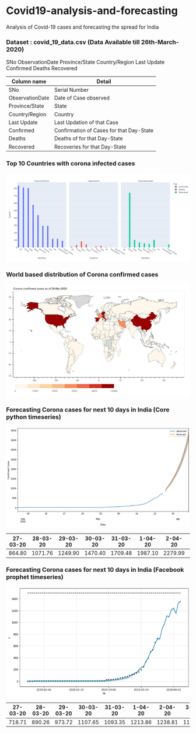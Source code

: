 # Covid19-analysis-and-forecasting
Analysis of Covid-19 cases and forecasting the spread for India

### Dataset : covid_19_data.csv (Data Available till 26th-March-2020)

SNo	ObservationDate	Province/State	Country/Region	Last Update	Confirmed	Deaths	Recovered

                                                         
| __Column name__    | __Detail__                                                 |
|--------------------|------------------------------------------------------------|
| SNo                |  Serial Number                                             |
| ObservationDate    |  Date of Case observed                                     |
| Province/State     |  State                                                     |
| Country/Region     |  Country                                                   |
| Last Update        |  Last Updation of that Case                                |
| Confirmed          |  Confirmation of Cases for that Day-State                  |
| Deaths             |  Deaths of for that Day-State                              |
| Recovered          |  Recoveries for that Day-State                             |

### Top 10 Countries with corona infected cases 

![top10](https://github.com/yatinkode/Covid19-analysis-and-forecasting/blob/master/images/top10_1.jpg)

### World based distribution of Corona confirmed cases
![top10](https://github.com/yatinkode/Covid19-analysis-and-forecasting/blob/master/images/worldmap.JPG)

### Forecasting Corona cases for next 10 days in India (Core python timeseries)
![top10](https://github.com/yatinkode/Covid19-analysis-and-forecasting/blob/master/images/forecast.png)

| 27-03-20 | 28-03-20 | 29-03-20 | 30-03-20 | 31-03-20 | 1-04-20 | 2-04-20 | 3-04-20 | 4-04-20 | 5-04-20 |
|----------|----------|----------|----------|----------|---------|---------|---------|---------|---------|
| 864.80   | 1071.76  | 1249.90  | 1470.40  | 1709.48  | 1987.10 | 2279.99 | 2677.18 | 3098.26 | 3690.31 |

### Forecasting Corona cases for next 10 days in India (Facebook prophet timeseries)
![top10](https://github.com/yatinkode/Covid19-analysis-and-forecasting/blob/master/images/forecastfb.png)

| 27-03-20 | 28-03-20 | 29-03-20 | 30-03-20 | 31-03-20 | 1-04-20 | 2-04-20 | 3-04-20 | 4-04-20 | 5-04-20 |
|----------|----------|----------|----------|----------|---------|---------|---------|---------|---------|
| 718.71   | 890.26   | 973.72   | 1107.65  | 1093.35  | 1213.86 | 1238.81 | 1150.06 | 1327.57 | 1362.98 |

